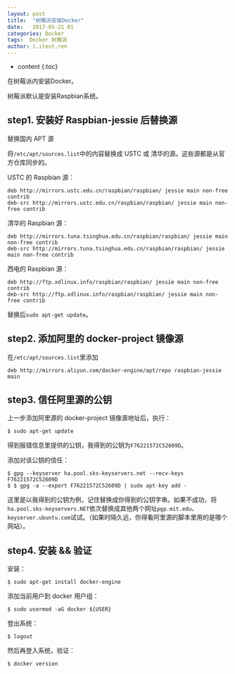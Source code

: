 ```yaml
---
layout: post
title:  "树莓派安装Docker"
date:   2017-05-21 01
categories: Docker
tags:  Docker 树莓派
author: i.itest.ren
---
```


* content
{:toc}

在树莓派内安装Docker。






树莓派默认是安装Raspbian系统。

## step1. 安装好 Raspbian-jessie 后替换源 ##

替换国内 APT 源

将`/etc/apt/sources.list`中的内容替换成 USTC 或 清华的源。这些源都是从官方仓库同步的。

USTC 的 Raspbian 源：

	deb http://mirrors.ustc.edu.cn/raspbian/raspbian/ jessie main non-free contrib
	deb-src http://mirrors.ustc.edu.cn/raspbian/raspbian/ jessie main non-free contrib

清华的 Raspbian 源：

	deb http://mirrors.tuna.tsinghua.edu.cn/raspbian/raspbian/ jessie main non-free contrib
	deb-src http://mirrors.tuna.tsinghua.edu.cn/raspbian/raspbian/ jessie main non-free contrib

西电的 Raspbian 源：

	deb http://ftp.xdlinux.info/raspbian/raspbian/ jessie main non-free contrib
	deb-src http://ftp.xdlinux.info/raspbian/raspbian/ jessie main non-free contrib

替换后`sudo apt-get update`。

## step2. 添加阿里的 docker-project 镜像源 ##

在`/etc/apt/sources.list`里添加

	deb http://mirrors.aliyun.com/docker-engine/apt/repo raspbian-jessie main

## step3. 信任阿里源的公钥 ##

上一步添加阿里源的 docker-project 镜像源地址后，执行：

	$ sudo apt-get update

得到报错信息里提供的公钥，我得到的公钥为`F76221572C52609D`。

添加对该公钥的信任：

	$ gpg --keyserver ha.pool.sks-keyservers.net --recv-keys F76221572C52609D
	$ $ gpg -a --export F76221572C52609D | sudo apt-key add -

这里是以我得到的公钥为例，记住替换成你得到的公钥字串。如果不成功，将`ha.pool.sks-keyservers.NET`依次替换成其他两个网址`pgp.mit.edu`、`keyserver.ubuntu.com`试试。（如果时隔久远，你得看阿里源的脚本里用的是哪个网站）。


## step4. 安装 && 验证 ##

安装：

	$ sudo apt-get install docker-engine

添加当前用户到 docker 用户组：

	$ sudo usermod -aG docker ${USER}

登出系统：

	$ logout

然后再登入系统，验证：

	$ docker version